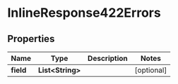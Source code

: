

# InlineResponse422Errors

## Properties

Name | Type | Description | Notes
------------ | ------------- | ------------- | -------------
**field** | **List&lt;String&gt;** |  |  [optional]




